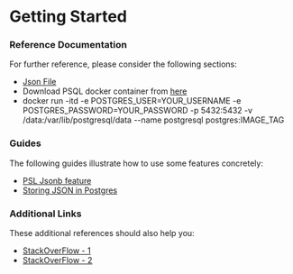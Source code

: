 # Getting Started

### Reference Documentation
For further reference, please consider the following sections:

* [Json File](https://raw.githubusercontent.com/jeffreylancaster/game-of-thrones/master/data/characters.json)
* Download PSQL docker container from [here](https://hub.docker.com/_/postgres/)
* docker run -itd -e POSTGRES_USER=YOUR_USERNAME -e POSTGRES_PASSWORD=YOUR_PASSWORD -p 5432:5432 -v /data:/var/lib/postgresql/data --name postgresql postgres:IMAGE_TAG

### Guides
The following guides illustrate how to use some features concretely:

* [PSL Jsonb feature](https://www.postgresql.org/docs/current/functions-json.html)
* [Storing JSON in Postgres](https://www.cloudbees.com/blog/unleash-the-power-of-storing-json-in-postgres)

### Additional Links
These additional references should also help you:

* [StackOverFlow - 1](https://stackoverflow.com/questions/39224382/how-can-i-import-a-json-file-into-postgresql)
* [StackOverFlow - 2](https://stackoverflow.com/questions/17807030/how-to-create-index-on-json-field-in-postgres)

